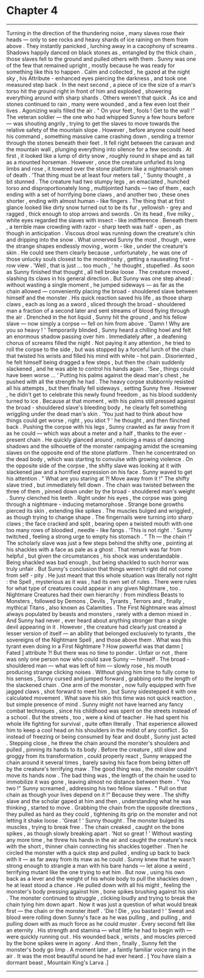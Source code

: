
# Chapter 4


---

Turning in the direction of the thundering noise , many slaves rose their heads — only to see rocks and heavy shards of ice raining on them from above . They instantly panicked , lurching away in a cacophony of screams . Shadows happily danced on black stones as , entangled by the thick chain , those slaves fell to the ground and pulled others with them .
Sunny was one of the few that remained upright , mostly because he was ready for something like this to happen . Calm and collected , he gazed at the night sky , his Attribute - enhanced eyes piercing the darkness , and took one measured step back . In the next second , a piece of ice the size of a man's torso hit the ground right in front of him and exploded , showering everything around with sharp shards .
Others weren't that quick . As ice and stones continued to rain , many were wounded , and a few even lost their lives . Agonizing wails filled the air .
" On your feet , fools ! Get to the wall !"
The veteran soldier — the one who had whipped Sunny a few hours before — was shouting angrily , trying to get the slaves to move towards the relative safety of the mountain slope . However , before anyone could heed his command , something massive came crashing down , sending a tremor through the stones beneath their feet . It fell right between the caravan and the mountain wall , plunging everything into silence for a few seconds .
At first , it looked like a lump of dirty snow , roughly round in shape and as tall as a mounted horseman . However , once the creature unfurled its long limbs and rose , it towered over the stone platform like a nightmarish omen of death .
'That thing must be at least four meters tall , ' Sunny thought , a bit stunned .
The creature had two stumpy legs , an emaciated , hunched torso and disproportionately long , multijointed hands — two of them , each ending with a set of horrifying bone claws , and another two , these ones shorter , ending with almost human - like fingers . The thing that at first glance looked like dirty snow turned out to be its fur , yellowish - grey and ragged , thick enough to stop arrows and swords .
On its head , five milky , white eyes regarded the slaves with insect - like indifference . Beneath them , a terrible maw crowding with razor - sharp teeth was half - open , as though in anticipation . Viscous drool was running down the creature's chin and dripping into the snow .
What unnerved Sunny the most , though , were the strange shapes endlessly moving , worm - like , under the creature's skin . He could see them clearly because , unfortunately , he was one of those unlucky souls closest to the monstrosity , getting a nauseating first - row view .
'Well , that is just … too much , ' he thought , stupefied .
As soon as Sunny finished that thought , all hell broke loose . The creature moved , slashing its claws in his general direction . But Sunny was one step ahead : without wasting a single moment , he jumped sideways — as far as the chain allowed — conveniently placing the broad - shouldered slave between himself and the monster .
His quick reaction saved his life , as those sharp claws , each as long as a sword , sliced through the broad - shouldered man a fraction of a second later and sent streams of blood flying through the air . Drenched in the hot liquid , Sunny hit the ground , and his fellow slave — now simply a corpse — fell on him from above .
'Damn ! Why are you so heavy ! '
Temporarily blinded , Sunny heard a chilling howl and felt an enormous shadow passing over him . Immediately after , a deafening chorus of screams filled the night . Not paying it any attention , he tried to roll the corpse to the side , but was stopped by a forceful lurch of the chain that twisted his wrists and filled his mind with white - hot pain . Disoriented , he felt himself being dragged a few steps , but then the chain suddenly slackened , and he was able to control his hands again .
'See , things could have been worse … '
Putting his palms against the dead man's chest , he pushed with all the strength he had . The heavy corpse stubbornly resisted all his attempts , but then finally fell sideways , setting Sunny free . However , he didn't get to celebrate this newly found freedom , as his blood suddenly turned to ice .
Because at that moment , with his palms still pressed against the broad - shouldered slave's bleeding body , he clearly felt something wriggling under the dead man's skin .
'You just had to think about how things could get worse , right , you idiot ? ' he thought , and then flinched back .
Pushing the corpse with his legs , Sunny crawled as far away from it as he could — which was about a meter and a half , thanks to the ever - present chain . He quickly glanced around , noticing a mass of dancing shadows and the silhouette of the monster rampaging amidst the screaming slaves on the opposite end of the stone platform . Then he concentrated on the dead body , which was starting to convulse with growing violence .
On the opposite side of the corpse , the shifty slave was looking at it with slackened jaw and a horrified expression on his face . Sunny waved to get his attention .
" What are you staring at ?! Move away from it !"
The shifty slave tried , but immediately fell down . The chain was twisted between the three of them , pinned down under by the broad - shouldered man's weight .
Sunny clenched his teeth .
Right under his eyes , the corpse was going through a nightmare - inducing metamorphose . Strange bone growths pierced its skin , extending like spikes . The muscles bulged and wriggled , as though trying to change shape . The fingernails were turning into sharp claws ; the face cracked and split , bearing open a twisted mouth with one too many rows of bloodied , needle - like fangs .
'This is not right . '
Sunny twitched , feeling a strong urge to empty his stomach .
" Th — the chain !"
The scholarly slave was just a few steps behind the shifty one , pointing at his shackles with a face as pale as a ghost . That remark was far from helpful , but given the circumstances , his shock was understandable . Being shackled was bad enough , but being shackled to such horror was truly unfair .
But Sunny's conclusion that things weren't right did not come from self - pity . He just meant that this whole situation was literally not right : the Spell , mysterious as it was , had its own set of rules . There were rules for what type of creatures could appear in any given Nightmare , too .
Nightmare Creatures had their own hierarchy : from mindless Beasts to Monsters , followed by Demons , Devils , Tyrants , Terrors and , finally , mythical Titans , also known as Calamities . The First Nightmare was almost always populated by beasts and monsters , rarely with a demon mixed in . And Sunny had never , ever heard about anything stronger than a single devil appearing in it .
However , the creature had clearly just created a lesser version of itself — an ability that belonged exclusively to tyrants , the sovereigns of the Nightmare Spell , and those above them .
What was this tyrant even doing in a First Nightmare ?
How powerful was that damn [ Fated ] attribute ?!
But there was no time to ponder .
Unfair or not , there was only one person now who could save Sunny — himself .
The broad - shouldered man — what was left of him — slowly rose , his mouth producing strange clicking noises . Without giving him time to fully come to his senses , Sunny cursed and jumped forward , grabbing onto the length of the slackened chain .
One arm of the monster , now fully equipped with five jagged claws , shot forward to meet him , but Sunny sidestepped it with one calculated movement .
What save his skin this time was not quick reaction , but simple presence of mind . Sunny might not have learned any fancy combat techniques , since his childhood was spent on the streets instead of a school . But the streets , too , were a kind of teacher . He had spent his whole life fighting for survival , quite often literally . That experience allowed him to keep a cool head on his shoulders in the midst of any conflict .
So instead of freezing or being consumed by fear and doubt , Sunny just acted .
Stepping close , he threw the chain around the monster's shoulders and pulled , pinning its hands to its body . Before the creature , still slow and groggy from its transformation , could properly react , Sunny wrapped the chain around it several times , barely saving his face from being bitten off by the creature's terrifying maw .
The good thing was , the monster couldn't move its hands now .
The bad thing was , the length of the chain he used to immobilize it was gone , leaving almost no distance between them .
" You two !" Sunny screamed , addressing his two fellow slaves . " Pull on that chain as though your lives depend on it !"
Because they were .
The shifty slave and the scholar gaped at him and then , understanding what he was thinking , started to move . Grabbing the chain from the opposite directions , they pulled as hard as they could , tightening its grip on the monster and not letting it shake loose .
'Great ! ' Sunny thought .
The monster bulged its muscles , trying to break free . The chain creaked , caught on the bone spikes , as though slowly breaking apart .
'Not so great ! '
Without wasting any more time , he threw his hands in the air and caught the creature's neck with the short , thinner chain connecting his shackles together . Then he circled the monster with a quick step and pulled , ending up back to back with it — as far away from its maw as he could .
Sunny knew that he wasn't strong enough to strangle a man with his bare hands — let alone a weird , terrifying mutant like the one trying to eat him . But now , using his own back as a lever and the weight of his whole body to pull the shackles down , he at least stood a chance .
He pulled down with all his might , feeling the monster's body pressing against him , bone spikes brushing against his skin . The monster continued to struggle , clicking loudly and trying to break the chain tying him down apart .
Now it was just a question of what would break first — the chain or the monster itself .
'Die ! Die , you bastard ! '
Sweat and blood were rolling down Sunny's face as he was pulling , and pulling , and pulling down with as much force as he could muster .
Every second felt like an eternity . His strength and stamina — what little he had to begin with — were quickly running out . His wounded back , wrists , and muscles pierced by the bone spikes were in agony .
And then , finally , Sunny felt the monster's body go limp .
A moment later , a faintly familiar voice rang in the air .
It was the most beautiful sound he had ever heard .
[ You have slain a dormant beast , Mountain King's Larva .]

---

